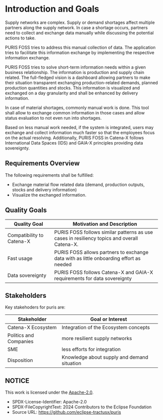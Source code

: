 # Introduction and Goals

Supply networks are complex. Supply or demand shortages affect multiple partners along the
supply network. In case a shortage occurs, partners need to collect and exchange data manually
while discussing the potential actions to take.

PURIS FOSS tries to address this manual collection of data. The application tries to facilitate
this information exchange by implementing the respective information exchange.

PURIS FOSS tries to solve short-term information needs within a given business relationship.
The information is production and supply chain related. The full-fledged vision is a dashboard
allowing partners to make their situation transparent exchanging production-related demands,
planned production quantities and stocks. This information is visualized and exchanged
on a day granularity and shall be enhanced by delivery information.

In case of material shortages, commonly manual work is done. This tool shall allow to exchange
common information in those cases and allow status evaluation to not even run into shortages.

Based on less manual work needed, if the system is integrated, users may exchange and collect
information much faster so that the employees focus on the actual resolving.
Additionally, PURIS FOSS in Catena-X follows International Data Spaces (IDS) and GAIA-X principles
providing data sovereignty.

## Requirements Overview

The following requirements shall be fulfilled:

- Exchange material flow related data (demand, production outputs, stocks and delivery information)
- Visualize the exchanged information.

## Quality Goals

| Quality Goal              | Motivation and Description                                                                  |
| ------------------------- | ------------------------------------------------------------------------------------------- |
| Compatibility to Catena-X | PURIS FOSS follows similar patterns as use cases in resiliency topics and overall Catena-X. |
| Fast usage                | PURIS FOSS allows partners to exchange data with as little onboarding effort as needed      |
| Data sovereignty          | PURIS FOSS follows Catena-X and GAIA-X requirements for data sovereignty                    |

## Stakeholders

Key stakehoders for puris are:

| Stakeholder            | Goal or Interest                            |
| ---------------------- | ------------------------------------------- |
| Catena-X Ecosystem     | Integration of the Ecosystem concepts       |
| Politics and Companies | more resilient supply networks              |
| SME                    | less efforts for integration                |
| Disposition            | Knowledge about supply and demand situation |

## NOTICE

This work is licensed under the [Apache-2.0](https://www.apache.org/licenses/LICENSE-2.0).

- SPDX-License-Identifier: Apache-2.0
- SPDX-FileCopyrightText: 2024 Contributors to the Eclipse Foundation
- Source URL: https://github.com/eclipse-tractusx/puris
